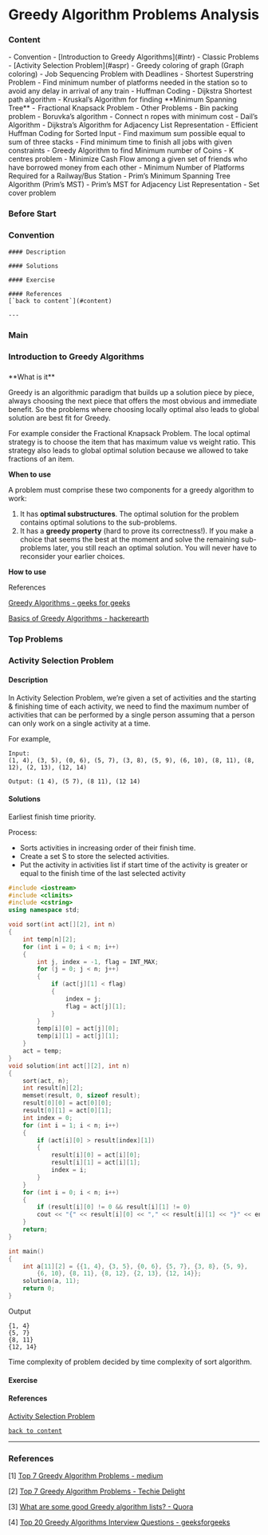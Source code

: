 # Greedy Algorithm Problems Analysis

### Content

<div id="content"></div>
- Convention
- [Introduction to Greedy Algorithms](#intr)
- Classic Problems
  - [Activity Selection Problem](#aspr)
  - Greedy coloring of graph (Graph coloring)
  - Job Sequencing Problem with Deadlines
  - Shortest Superstring Problem
  - Find minimum number of platforms needed in the station so to avoid any delay in arrival of any train
  - Huffman Coding
  - Dijkstra Shortest path algorithm
  - Kruskal’s Algorithm for finding **Minimum Spanning Tree**
  -  Fractional Knapsack Problem
- Other Problems
  - Bin packing problem
  - Boruvka’s algorithm
  - Connect n ropes with minimum cost
  - Dail’s Algorithm
  - Dijkstra’s Algorithm for Adjacency List Representation
  - Efficient Huffman Coding for Sorted Input
  - Find maximum sum possible equal to sum of three stacks
  - Find minimum time to finish all jobs with given constraints
  - Greedy Algorithm to find Minimum number of Coins
  - K centres problem
  - Minimize Cash Flow among a given set of friends who have borrowed money from each other
  - Minimum Number of Platforms Required for a Railway/Bus Station
  - Prim’s Minimum Spanning Tree Algorithm (Prim’s MST)
  - Prim’s MST for Adjacency List Representation
  - Set cover problem

### Before Start

### Convention

```
#### Description

#### Solutions

#### Exercise

#### References
[`back to content`](#content)

---
```



### Main



### Introduction to Greedy Algorithms

<h3 id="intr"></h3>
**What is it**

Greedy is an algorithmic paradigm that builds up a solution piece by piece, always choosing the next piece that offers the most obvious and immediate benefit. So the problems where choosing locally optimal also leads to global solution are best fit for Greedy.

For example consider the Fractional Knapsack Problem. The local optimal strategy is to choose the item that has maximum value vs weight ratio. This strategy also leads to global optimal solution because we allowed to take fractions of an item.

**When to use**

A problem must comprise these two components for a greedy algorithm to work:

1. It has **optimal substructures**. The optimal solution for the problem contains optimal solutions to the sub-problems.
2. It has a **greedy property** (hard to prove its correctness!). If you make a choice that seems the best at the moment and solve the remaining sub-problems later, you still reach an optimal solution. You will never have to reconsider your earlier choices.

**How to use**

References

[Greedy Algorithms - geeks for geeks](https://www.geeksforgeeks.org/greedy-algorithms/)

[Basics of Greedy Algorithms - hackerearth](https://www.hackerearth.com/practice/algorithms/greedy/basics-of-greedy-algorithms/tutorial/) 





### Top Problems

<div  id="acpr"></div>


### Activity Selection Problem

#### Description

In Activity Selection Problem, we’re given a set of activities and the starting & finishing time of each activity, we need to find the maximum number of activities that can be performed by a single person assuming that a person can only work on a single activity at a time.

For example,

```
Input:
(1, 4), (3, 5), (0, 6), (5, 7), (3, 8), (5, 9), (6, 10), (8, 11), (8, 12), (2, 13), (12, 14)

Output: (1 4), (5 7), (8 11), (12 14)
```

#### Solutions

Earliest finish time priority.

Process:

- Sorts activities in increasing order of their finish time.
- Create a set S to store the selected activities.
- Put the activity in activities list if start time of the activity is greater or equal to the finish time of the last selected activity

```cpp
#include <iostream>
#include <climits>
#include <cstring>
using namespace std;

void sort(int act[][2], int n)
{
	int temp[n][2];
	for (int i = 0; i < n; i++)
	{
		int j, index = -1, flag = INT_MAX;
		for (j = 0; j < n; j++)
		{
			if (act[j][1] < flag)
			{
				index = j;
				flag = act[j][1];
			}
		}
		temp[i][0] = act[j][0];
		temp[i][1] = act[j][1];
	}
	act = temp;
}
void solution(int act[][2], int n)
{
	sort(act, n);
	int result[n][2];
	memset(result, 0, sizeof result);
	result[0][0] = act[0][0];
	result[0][1] = act[0][1];
	int index = 0;
	for (int i = 1; i < n; i++)
	{
		if (act[i][0] > result[index][1])
		{
			result[i][0] = act[i][0];
			result[i][1] = act[i][1];
			index = i;
		}
	}
	for (int i = 0; i < n; i++)
	{
		if (result[i][0] != 0 && result[i][1] != 0)
		cout << "{" << result[i][0] << "," << result[i][1] << "}" << endl;
	}
	return;
}

int main()
{
	int a[11][2] = {{1, 4}, {3, 5}, {0, 6}, {5, 7}, {3, 8}, {5, 9}, 
		{6, 10}, {8, 11}, {8, 12}, {2, 13}, {12, 14}};
	solution(a, 11);
	return 0;
}
```

Output

```
{1, 4}
{5, 7}
{8, 11}
{12, 14}
```

 Time complexity of problem decided by  time complexity of sort algorithm.

#### Exercise

#### References

[Activity Selection Problem](https://www.techiedelight.com/activity-selection-problem/)

[`back to content`](#content)

---


### References

[1] [Top 7 Greedy Algorithm Problems - medium](https://medium.com/@codingfreak/top-7-greedy-algorithm-problems-3885feaf9430)

[2] [Top 7 Greedy Algorithm Problems - Techie Delight](https://www.techiedelight.com/greedy-algorithm-problems/)

[3] [What are some good Greedy algorithm lists? - Quora](https://www.quora.com/What-are-some-good-Greedy-algorithm-lists)

[4] [Top 20 Greedy Algorithms Interview Questions - geeksforgeeks](https://www.geeksforgeeks.org/top-20-greedy-algorithms-interview-questions/)